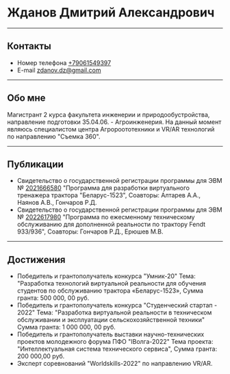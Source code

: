 # Жданов Дмитрий Александрович
----------------------------------------------------------------------------------------------
## Контакты

+ Номер телефона [+79061549397](89061549397)
+ E-mail [zdanov.dz@gmail.com](zdanov.dz@gmail.com)

------------------------------------------------------------------------------------
## Обо мне

Магистрант 2 курса факультета инженерии и природообустройства, направление подготовки 35.04.06. - Агроинженерия. На данный момент являюсь специалистом центра Агророототехники и VR/AR технологий по направлению "Съемка 360".

------------------------------------------------------------------------------
## Публикации

+ Свидетельство о государственной регистрации программы для ЭВМ № [2021666580](https://www.elibrary.ru/item.asp?id=47118670&ysclid=lge3p772mv905521853) "Программа для разработки виртуального тренажера трактора "Беларус-1523", Соавторы: Алтарев А.А., Наянов А.В., Гончаров Р.Д.
+ Свидетельство о государственной регистрации программы для ЭВМ № [2022617980](https://www.elibrary.ru/item.asp?id=48492876) "Программа по ежесменному техническому обслуживанию для дополненной реальности по трактору Fendt 933/936", Соавторы: Гончаров Р.Д., Ерюшев М.В.

-----------------------------------------------------------------------------------
## Достижения

+ Победитель и грантополучатель конкурса "Умник-20" Тема: "Разработка технологий виртуальной реальности для обучения студентов по обслуживанию трактора «Беларус-1523», Сумма гранта: 500 000, 00 руб.
+ Победитель и грантополучатель конкурса "Студенческий стартап - 2022" Тема: "Разработка виртуальной реальности в техническом обслуживании и эксплуатации сельскохозяйственной техники" Сумма гранта: 1 000 000, 00 руб.
+ Победитель и грантополучатель выставки научно-технических проектов молодежного форума ПФО "IВолга-2022" Тема проекта: "Интеллектуальная система технического сервиса", Сумма гранта: 200 000,00 руб.
+ Эксперт соревнований "Worldskills-2022" по направлению VR/AR.